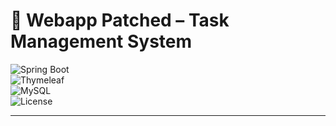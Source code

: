 # 🌟 Webapp Patched – Task Management System  

![Spring Boot](https://img.shields.io/badge/Spring%20Boot-3.0-green)  
![Thymeleaf](https://img.shields.io/badge/Thymeleaf-Templates-orange)  
![MySQL](https://img.shields.io/badge/Database-MySQL-blue)  
![License](https://img.shields.io/badge/License-MIT-lightgrey)  

---
